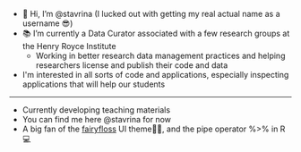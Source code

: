 - 👋 Hi, I’m @stavrina (I lucked out with getting my real actual name as a username 😎)
- 📚 I’m currently a Data Curator associated with a few research groups at the Henry Royce Institute
  - Working in better research data management practices and helping researchers license and publish their code and data
- I'm interested in all sorts of code and applications, especially inspecting applications that will help our students
---
- Currently developing teaching materials
- You can find me here @stavrina for now 
- A big fan of the [fairyfloss](http://sailorhg.github.io/fairyfloss) UI theme🧚‍♀️, and the pipe operator %>% in R 💻

<!---
stavrina/stavrina is a ✨ special ✨ repository because its `README.md` (this file) appears on your GitHub profile.
You can click the Preview link to take a look at your changes.
--->
